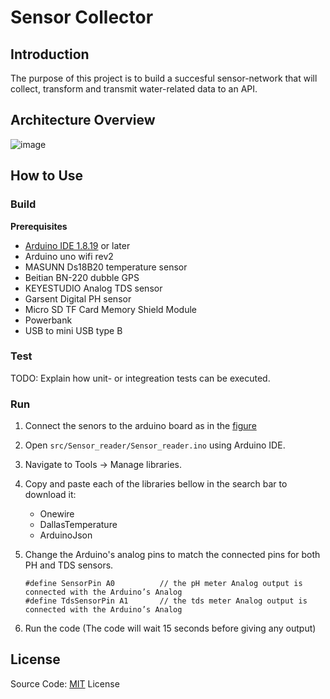 # Sensor Collector

## Introduction
The purpose of this project is to build a succesful sensor-network that will collect, transform and transmit water-related data to an API. 

## Architecture Overview
![image](https://github.com/Hemofrags/pictures/blob/main/7c7e425912a04b4514be9cc7e669b9bd.png)

## How to Use

### Build

**Prerequisites**
* [Arduino IDE 1.8.19](https://www.arduino.cc/en/software) or later
* Arduino uno wifi rev2
* MASUNN Ds18B20 temperature sensor
* Beitian BN-220 dubble GPS
* KEYESTUDIO Analog TDS sensor
* Garsent Digital PH sensor
* Micro SD TF Card Memory Shield Module
* Powerbank
* USB to mini USB type B

### Test

TODO: Explain how unit- or integreation tests can be executed.

### Run

1) Connect the senors to the arduino board as in the [figure](https://github.com/sensor-network/sensor-collector/blob/main/Diagrams/sensor_circuit_connection.png)

2) Open `src/Sensor_reader/Sensor_reader.ino` using Arduino IDE.

3) Navigate to Tools -> Manage libraries.

4) Copy and paste each of the libraries bellow in the search bar to download it:
   * Onewire
   * DallasTemperature
   * ArduinoJson

5) Change the Arduino's analog pins to match the connected pins for both PH and TDS sensors.
   ```
   #define SensorPin A0          // the pH meter Analog output is connected with the Arduino’s Analog
   #define TdsSensorPin A1       // the tds meter Analog output is connected with the Arduino’s Analog
   ```

6) Run the code (The code will wait 15 seconds before giving any output)

## License
Source Code: [MIT](https://github.com/sensor-network/sensor-collector/blob/main/license.txt) License
